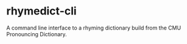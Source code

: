 # rhymedict-cli
 A command line interface to a rhyming dictionary build from the CMU Pronouncing Dictionary.
